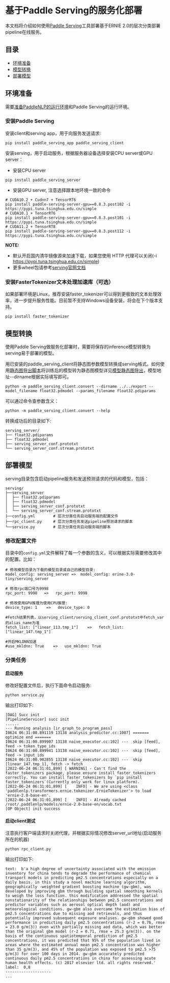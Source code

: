# 基于Paddle Serving的服务化部署

本文档将介绍如何使用[Paddle Serving](https://github.com/PaddlePaddle/Serving/blob/develop/README_CN.md)工具部署基于ERNIE 2.0的层次分类部署pipeline在线服务。

## 目录
- [环境准备](#环境准备)
- [模型转换](#模型转换)
- [部署模型](#部署模型)

## 环境准备
需要[准备PaddleNLP的运行环境]()和Paddle Serving的运行环境。

### 安装Paddle Serving

安装client和serving app，用于向服务发送请求:
```shell
pip install paddle_serving_app paddle_serving_client
```
安装serving，用于启动服务，根据服务器设备选择安装CPU server或GPU server：

- 安装CPU server
```shell
pip install paddle_serving_server
```
- 安装GPU server, 注意选择跟本地环境一致的命令
```shell
# CUDA10.2 + Cudnn7 + TensorRT6
pip install paddle-serving-server-gpu==0.8.3.post102 -i https://pypi.tuna.tsinghua.edu.cn/simple
# CUDA10.1 + TensorRT6
pip install paddle-serving-server-gpu==0.8.3.post101 -i https://pypi.tuna.tsinghua.edu.cn/simple
# CUDA11.2 + TensorRT8
pip install paddle-serving-server-gpu==0.8.3.post112 -i https://pypi.tuna.tsinghua.edu.cn/simple
```

**NOTE:**
- 默认开启国内清华镜像源来加速下载，如果您使用 HTTP 代理可以关闭(-i https://pypi.tuna.tsinghua.edu.cn/simple)
- 更多wheel包请参考[serving官网文档](https://github.com/PaddlePaddle/Serving/blob/develop/doc/Latest_Packages_CN.md)

### 安装FasterTokenizer文本处理加速库（可选）
如果部署环境是Linux，推荐安装faster_tokenizer可以得到更极致的文本处理效率，进一步提升服务性能。目前暂不支持Windows设备安装，将会在下个版本支持。
```shell
pip install faster_tokenizer
```


## 模型转换

使用Paddle Serving做服务化部署时，需要将保存的inference模型转换为serving易于部署的模型。

用已安装的paddle_serving_client将静态图参数模型转换成serving格式。如何使用[静态图导出脚本](export_model.py)将训练后的模型转为静态图模型详见[模型静态图导出](../../README.md)，模型地址--dirname根据实际填写即可。

```shell
python -m paddle_serving_client.convert --dirname ../../export --model_filename float32.pdmodel --params_filename float32.pdiparams
```
可以通过命令查参数含义：
```shell
python -m paddle_serving_client.convert --help
```
转换成功后的目录如下:
```
serving_server/
├── float32.pdiparams
├── float32.pdmodel
├── serving_server_conf.prototxt
└── serving_server_conf.stream.prototxt
```

## 部署模型

serving目录包含启动pipeline服务和发送预测请求的代码和模型，包括：

```
serving/
├──serving_server
│  ├── float32.pdiparams
│  ├── float32.pdmodel
│  ├── serving_server_conf.prototxt
│  └── serving_server_conf.stream.prototxt
├──config.yml        # 层次分类任务启动服务端的配置文件
├──rpc_client.py     # 层次分类任务发送pipeline预测请求的脚本
└──service.py        # 层次分类任务启动服务端的脚本

```

### 修改配置文件
目录中的`config.yml`文件解释了每一个参数的含义，可以根据实际需要修改其中的配置。比如：
```
# 修改模型目录为下载的模型目录或自己的模型目录:
model_config: serving_server =>  model_config: erine-3.0-tiny/serving_server

# 修改rpc端口号为9998
rpc_port: 9998   =>   rpc_port: 9998

# 修改使用GPU推理为使用CPU推理:
device_type: 1    =>   device_type: 0

#Fetch结果列表，以serving_client/serving_client_conf.prototxt中fetch_var的alias_name为准
fetch_list: ["linear_113.tmp_1"]    =>   fetch_list: ["linear_147.tmp_1"]

#开启MKLDNN加速
#use_mkldnn: True    =>   use_mkldnn: True
```

### 分类任务
#### 启动服务
修改好配置文件后，执行下面命令启动服务:
```shell
python service.py
```
输出打印如下:
```
[DAG] Succ init
[PipelineServicer] succ init
......
--- Running analysis [ir_graph_to_program_pass]
I0624 06:31:00.891119 13138 analysis_predictor.cc:1007] ======= optimize end =======
I0624 06:31:00.899907 13138 naive_executor.cc:102] ---  skip [feed], feed -> token_type_ids
I0624 06:31:00.899941 13138 naive_executor.cc:102] ---  skip [feed], feed -> input_ids
I0624 06:31:00.902855 13138 naive_executor.cc:102] ---  skip [linear_147.tmp_1], fetch -> fetch
[2022-06-24 06:31:01,899] [ WARNING] - Can't find the faster_tokenizers package, please ensure install faster_tokenizers correctly. You can install faster_tokenizers by `pip install faster_tokenizers`(Currently only work for linux platform).
[2022-06-24 06:31:01,899] [    INFO] - We are using <class 'paddlenlp.transformers.ernie.tokenizer.ErnieTokenizer'> to load 'ernie-2.0-base-en'.
[2022-06-24 06:31:01,899] [    INFO] - Already cached /root/.paddlenlp/models/ernie-2.0-base-en/vocab.txt
[OP Object] init success
```

#### 启动client测试
注意执行客户端请求时关闭代理，并根据实际情况修改server_url地址(启动服务所在的机器)
```shell
python rpc_client.py
```
输出打印如下:
```
text:  b'a high degree of uncertainty associated with the emission inventory for china tends to degrade the performance of chemical transport models in predicting pm2.5 concentrations especially on a daily basis. in this study a novel machine learning algorithm, geographically -weighted gradient boosting machine (gw-gbm), was developed by improving gbm through building spatial smoothing kernels to weigh the loss function. this modification addressed the spatial nonstationarity of the relationships between pm2.5 concentrations and predictor variables such as aerosol optical depth (aod) and meteorological conditions. gw-gbm also overcame the estimation bias of pm2.5 concentrations due to missing aod retrievals, and thus potentially improved subsequent exposure analyses. gw-gbm showed good performance in predicting daily pm2.5 concentrations (r-2 = 0.76, rmse = 23.0 g/m(3)) even with partially missing aod data, which was better than the original gbm model (r-2 = 0.71, rmse = 25.3 g/m(3)). on the basis of the continuous spatiotemporal prediction of pm2.5 concentrations, it was predicted that 95% of the population lived in areas where the estimated annual mean pm2.5 concentration was higher than 35 g/m(3), and 45% of the population was exposed to pm2.5 >75 g/m(3) for over 100 days in 2014. gw-gbm accurately predicted continuous daily pm2.5 concentrations in china for assessing acute human health effects. (c) 2017 elsevier ltd. all rights reserved.'
label:  0,8
--------------------
...
```
